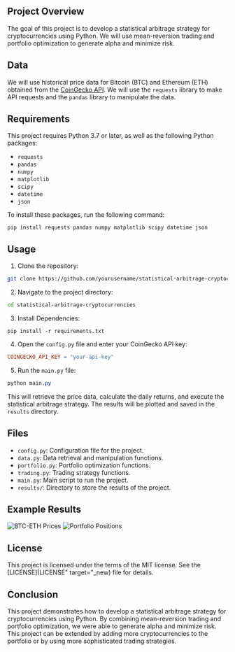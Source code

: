 ## Project Overview
The goal of this project is to develop a statistical arbitrage strategy for cryptocurrencies using Python. We will use mean-reversion trading and portfolio optimization to generate alpha and minimize risk.

## Data
We will use historical price data for Bitcoin (BTC) and Ethereum (ETH) obtained from the <a href="https://www.coingecko.com/api/documentations/v3" target="_new">CoinGecko API</a>. We will use the `requests` library to make API requests and the `pandas` library to manipulate the data.

## Requirements
This project requires Python 3.7 or later, as well as the following Python packages:

- `requests`
- `pandas`
- `numpy`
- `matplotlib`
- `scipy`
- `datetime`
- `json`


To install these packages, run the following command:

```
pip install requests pandas numpy matplotlib scipy datetime json

```
## Usage

1. Clone the repository:
```bash
git clone https://github.com/yourusername/statistical-arbitrage-cryptocurrencies.git

```
2. Navigate to the project directory:

```bash
cd statistical-arbitrage-cryptocurrencies

```
3. Install Dependencies:

```
pip install -r requirements.txt
```

4. Open the `config.py` file and enter your CoinGecko API key:
   
```makefile
COINGECKO_API_KEY = "your-api-key"

```
5. Run the `main.py` file:
   
```css
python main.py

```
This will retrieve the price data, calculate the daily returns, and execute the statistical arbitrage strategy. The results will be plotted and saved in the `results` directory.

## Files
* `config.py`: Configuration file for the project.
* `data.py`: Data retrieval and manipulation functions.
* `portfolio.py`: Portfolio optimization functions.
* `trading.py`: Trading strategy functions.
* `main.py`: Main script to run the project.
* `results/`: Directory to store the results of the project.

## Example Results
<img src="https://i.imgur.com/vYbhF22.png" alt="BTC-ETH Prices">
<img src="https://i.imgur.com/iwpZiKw.png" alt="Portfolio Positions">

## License
This project is licensed under the terms of the MIT license. See the [LICENSE](LICENSE" target="_new) file for details.

## Conclusion
This project demonstrates how to develop a statistical arbitrage strategy for cryptocurrencies using Python. By combining mean-reversion trading and portfolio optimization, we were able to generate alpha and minimize risk. This project can be extended by adding more cryptocurrencies to the portfolio or by using more sophisticated trading strategies.

